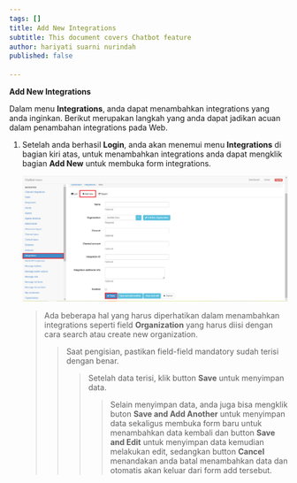 ```yaml
---
tags: []
title: Add New Integrations
subtitle: This document covers Chatbot feature
author: hariyati suarni nurindah
published: false

---
```

**Add New Integrations**

Dalam menu **Integrations**, anda dapat menambahkan integrations yang anda inginkan. Berikut merupakan langkah yang anda dapat jadikan acuan dalam penambahan integrations pada Web.

1. Setelah anda berhasil **Login**, anda akan menemui menu **Integrations** di bagian kiri atas, untuk menambahkan integrations anda dapat mengklik bagian **Add New** untuk membuka form integrations.

   ![](/uploads/integrationsaddnew.PNG)

   > Ada beberapa hal yang harus diperhatikan dalam menambahkan integrations seperti field **Organization** yang harus diisi dengan cara search atau create new organization.
   >
   > > Saat pengisian, pastikan field-field mandatory sudah terisi dengan benar.
   > >
   > > > Setelah data terisi, klik button **Save** untuk menyimpan data.
   > > >
   > > > > Selain menyimpan data, anda juga bisa mengklik buton **Save and Add Another** untuk menyimpan data sekaligus membuka form baru untuk menambahkan data kembali dan button **Save and Edit** untuk menyimpan data kemudian melakukan edit, sedangkan button **Cancel** menandakan anda batal menambahkan data dan otomatis akan keluar dari form add tersebut.